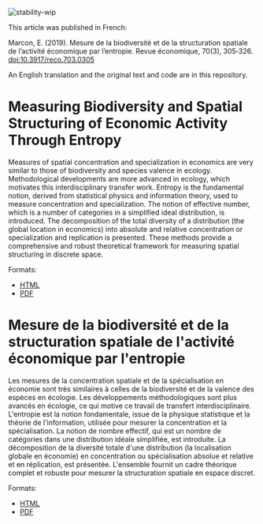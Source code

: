 ![stability-wip](https://img.shields.io/badge/lifecycle-stable-brightgreen.svg)

This article was published in French:

Marcon, E. (2019). Mesure de la biodiversité et de la structuration spatiale de l’activité économique par l’entropie. Revue économique, 70(3), 305‑326. [doi:10.3917/reco.703.0305](https://doi.org/10.3917/reco.703.0305)

An English translation and the original text and code are in this repository.


# Measuring Biodiversity and Spatial Structuring of Economic Activity Through Entropy

Measures of spatial concentration and specialization in economics are very similar to those of biodiversity and species valence in ecology. Methodological developments are more advanced in ecology, which motivates this interdisciplinary transfer work. Entropy is the fundamental notion, derived from statistical physics and information theory, used to measure concentration and specialization. The notion of effective number, which is a number of categories in a simplified ideal distribution, is introduced. The decomposition of the total diversity of a distribution (the global location in economics) into absolute and relative concentration or specialization and replication is presented. These methods provide a comprehensive and robust theoretical framework for measuring spatial structuring in discrete space.

Formats:

- [HTML](https://EricMarcon.github.io/Revue-Economique-2019/Revue-Economique-2019.en.html)
- [PDF](https://EricMarcon.github.io/Revue-Economique-2019/Revue-Economique-2019.en.pdf)



# Mesure de la biodiversité et de la structuration spatiale de l'activité économique par l'entropie

Les mesures de la concentration spatiale et de la spécialisation en économie sont très similaires à celles de la biodiversité et de la valence des espèces en écologie. Les développements méthodologiques sont plus avancés en écologie, ce qui motive ce travail de transfert interdisciplinaire. L'entropie est la notion fondamentale, issue de la physique statistique et la théorie de l'information, utilisée pour mesurer la concentration et la spécialisation. La notion de nombre effectif, qui est un nombre de catégories dans une distribution idéale simplifiée, est introduite. La décomposition de la diversité totale d'une distribution (la localisation globale en économie) en concentration ou spécialisation absolue et relative et en réplication, est présentée. L'ensemble fournit un cadre théorique complet et robuste pour mesurer la structuration spatiale en espace discret.

Formats:

- [HTML](https://EricMarcon.github.io/Revue-Economique-2019/Revue-Economique-2019.html)
- [PDF](https://EricMarcon.github.io/Revue-Economique-2019/Revue-Economique-2019.pdf)
